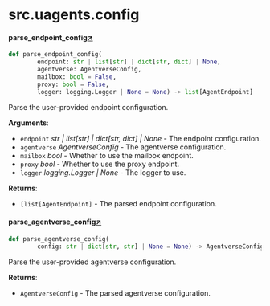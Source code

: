 

# src.uagents.config



#### parse_endpoint_config[↗](https://github.com/fetchai/uAgents/blob/main/python/src/uagents/config.py#L52)
```python
def parse_endpoint_config(
        endpoint: str | list[str] | dict[str, dict] | None,
        agentverse: AgentverseConfig,
        mailbox: bool = False,
        proxy: bool = False,
        logger: logging.Logger | None = None) -> list[AgentEndpoint]
```

Parse the user-provided endpoint configuration.

**Arguments**:

- `endpoint` _str | list[str] | dict[str, dict] | None_ - The endpoint configuration.
- `agentverse` _AgentverseConfig_ - The agentverse configuration.
- `mailbox` _bool_ - Whether to use the mailbox endpoint.
- `proxy` _bool_ - Whether to use the proxy endpoint.
- `logger` _logging.Logger | None_ - The logger to use.
  

**Returns**:

- `[list[AgentEndpoint]` - The parsed endpoint configuration.



#### parse_agentverse_config[↗](https://github.com/fetchai/uAgents/blob/main/python/src/uagents/config.py#L106)
```python
def parse_agentverse_config(
        config: str | dict[str, str] | None = None) -> AgentverseConfig
```

Parse the user-provided agentverse configuration.

**Returns**:

- `AgentverseConfig` - The parsed agentverse configuration.

